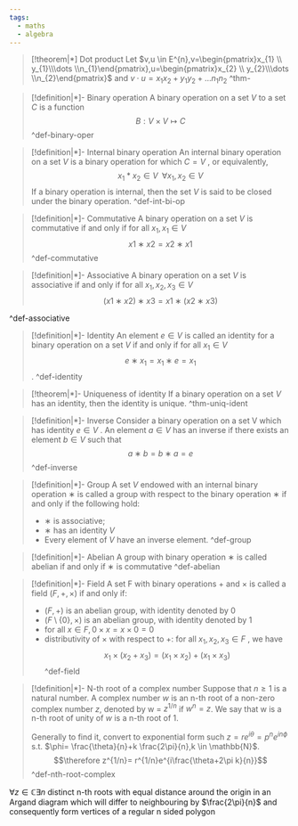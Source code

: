 ```yaml
---
tags:
  - maths
  - algebra
---
```

> [!theorem|*] Dot product
> Let $v,u \in E^{n},v=\begin{pmatrix}x_{1} \\ y_{1}\\\dots \\n_{1}\end{pmatrix},u=\begin{pmatrix}x_{2} \\ y_{2}\\\dots \\n_{2}\end{pmatrix}$ and $v\cdot u = x_{1}x_{2}+y_{1}y_{2}+\dots n_{1}n_{2}$
 ^thm-

> [!definition|*]- Binary operation
> A binary operation on a set $V$ to a set $C$ is a function
> $$B:V\times V\mapsto C$$
 ^def-binary-oper

> [!definition|*]- Internal binary operation
> An internal binary operation on a set $V$ is a binary operation for which $C = V$ , or equivalently,
>$$x_{1}*x_{2}\in V\,\,\,\forall x_{1},x_{2}\in V$$
> If a binary operation is internal, then the set $V$ is said to be closed under the binary operation.
 ^def-int-bi-op

> [!definition|*]- Commutative
> A binary operation on a set $V$ is commutative if and only if for all $x_{1}, x_{1} ∈ V$ $$x1 ∗ x2 = x2 ∗ x1$$
 ^def-commutative

> [!definition|*]- Associative
> A binary operation on a set $V$ is associative if and only if for all $x_{1}, x_{2}, x_{3} ∈ V$  $$(x1 ∗ x2) ∗ x3 = x1 ∗ (x2 ∗ x3)$$
> 
 ^def-associative

> [!definition|*]- Identity
> An element $e ∈ V$ is called an identity for a binary operation on a set $V$ if and only if for all $x_{1} ∈ V$  $$e ∗ x_{1} = x_{1} ∗ e = x_{1}$$.
 ^def-identity

> [!theorem|*]- Uniqueness of identity
> If a binary operation on a set $V$ has an identity, then the identity is unique.
 ^thm-uniq-ident

> [!definition|*]- Inverse
> Consider a binary operation on a set V which has identity $e ∈ V$ . An element $a ∈ V$ has an inverse if there exists an element $b ∈ V$ such that $$a ∗ b = b ∗ a = e$$
 ^def-inverse

> [!definition|*]- Group
> A set $V$ endowed with an internal binary operation $∗$ is called a group with respect to the binary operation $∗$ if and only if the following hold: 
> - ∗ is associative; 
> - ∗ has an identity $V$
> - Every element of $V$ have an inverse element.
 ^def-group

> [!definition|*]- Abelian
> A group with binary operation $∗$ is called abelian if and only if $∗$ is commutative
 ^def-abelian

> [!definition|*]- Field
> A set F with binary operations $+$ and $×$ is called a field $(F, +, ×)$ if and only if: 
> - $(F, +)$ is an abelian group, with identity denoted by $0$
> - $(F \setminus \{ 0 \}, ×$) is an abelian group, with identity denoted by $1$
> - for all $x ∈ F , 0 × x = x × 0 = 0$
> - distributivity of $×$ with respect to $+$: for all $x_{1}, x_{2}, x_{3} ∈ F$ , we have $$x_{1} × (x_{2} + x_{3}) = (x_{1} × x_{2}) + (x_{1} × x_{3})$$
 ^def-field
 
> [!definition|*]- N-th root of a complex number
> Suppose that $n ≥ 1$ is a natural number. A complex number $w$ is an n-th root of a non-zero complex number $z$, denoted by w = $z^{1/n}$ if $w^{n} = z$. We say that w is a n-th root of unity of $w$ is a n-th root of $1$.
> 
> Generally to find it, convert to exponential form such $z=re^{i\theta}=p^{n}e^{ in \phi }$ s.t. $\phi= \frac{\theta}{n}+k \frac{2\pi}{n},k \in \mathbb{N}$.
> $$\therefore z^{1/n}= r^{1/n}e^{i\frac{\theta+2\pi k}{n}}$$
 ^def-nth-root-complex

$\forall z\in\mathbb{C}\exists n$ distinct n-th roots with equal distance around the origin in an Argand diagram which will differ to neighbouring by $\frac{2\pi}{n}$ and consequently form vertices of a regular n sided polygon 

